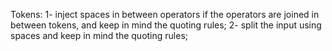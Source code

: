 Tokens:
    1- inject spaces in between operators if the operators are joined in between tokens, and keep in mind the quoting rules;
    2- split the input using spaces and keep in mind the quoting rules;